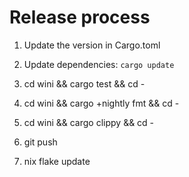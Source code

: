 # Release process

1. Update the version in Cargo.toml

2. Update dependencies: `cargo update`

3. cd wini && cargo test && cd -

4. cd wini && cargo +nightly fmt  && cd -

5. cd wini && cargo clippy && cd -

6. git push

7. nix flake update
